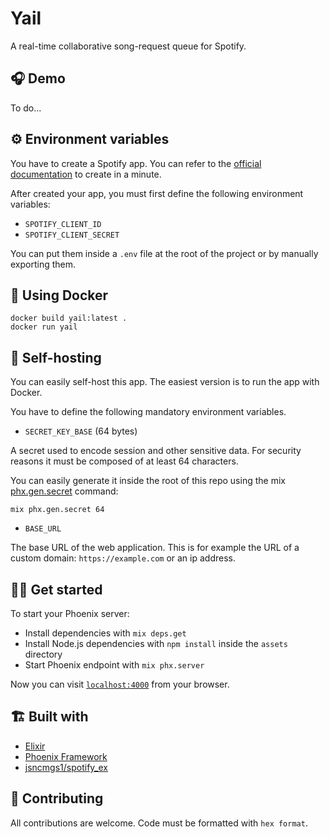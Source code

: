 # Yail

A real-time collaborative song-request queue for Spotify.

## 🎧 Demo

To do...

## ⚙️ Environment variables

You have to create a Spotify app. You can refer to the [official documentation](https://developer.spotify.com/documentation/general/guides/app-settings/) to create in a minute.

After created your app, you must first define the following environment variables:
- `SPOTIFY_CLIENT_ID`
- `SPOTIFY_CLIENT_SECRET`

You can put them inside a `.env` file at the root of the project or by manually exporting them.

## 🐳 Using Docker

```shell script
docker build yail:latest .
docker run yail
```

## 🚀 Self-hosting

You can easily self-host this app. The easiest version is to run the app with Docker.

You have to define the following mandatory environment variables.

- `SECRET_KEY_BASE` (64 bytes)

A secret used to encode session and other sensitive data. For security reasons it must be composed of at least 64 characters.

You can easily generate it inside the root of this repo using the mix [phx.gen.secret](https://hexdocs.pm/phoenix/Mix.Tasks.Phx.Gen.Secret.html) command:

```shell script
mix phx.gen.secret 64
```

- `BASE_URL`

The base URL of the web application. This is for example the URL of a custom domain: `https://example.com` or an ip address.

## 🧑‍💻 Get started 

To start your Phoenix server:

  * Install dependencies with `mix deps.get`
  * Install Node.js dependencies with `npm install` inside the `assets` directory
  * Start Phoenix endpoint with `mix phx.server`

Now you can visit [`localhost:4000`](http://localhost:4000) from your browser.

## 🏗 Built with

- [Elixir](https://elixir-lang.org/)
- [Phoenix Framework](https://www.phoenixframework.org/)
- [jsncmgs1/spotify_ex](https://github.com/jsncmgs1/spotify_ex)

## 📧 Contributing

All contributions are welcome. Code must be formatted with `hex format`.